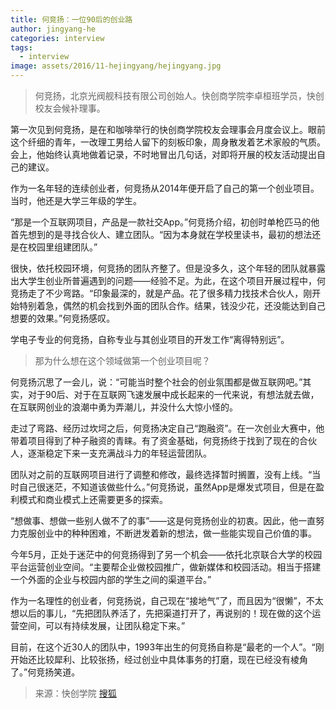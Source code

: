 ```yaml
---
title: 何竞扬：一位90后的创业路
author: jingyang-he
categories: interview
tags:
  - interview
image: assets/2016/11-hejingyang/hejingyang.jpg
---
```


> 何竞扬，北京光阀舰科技有限公司创始人。快创商学院李卓桓班学员，快创校友会候补理事。

第一次见到何竞扬，是在和咖啡举行的快创商学院校友会理事会月度会议上。眼前这个纤细的青年，一改理工男给人留下的刻板印象，周身散发着艺术家般的气质。会上，他始终认真地做着记录，不时地冒出几句话，对即将开展的校友活动提出自己的建议。

作为一名年轻的连续创业者，何竞扬从2014年便开启了自己的第一个创业项目。当时，他还是大学三年级的学生。

“那是一个互联网项目，产品是一款社交App。”何竞扬介绍，初创时单枪匹马的他首先想到的是寻找合伙人、建立团队。“因为本身就在学校里读书，最初的想法还是在校园里组建团队。”

很快，依托校园环境，何竞扬的团队齐整了。但是没多久，这个年轻的团队就暴露出大学生创业所普遍遇到的问题——经验不足。为此，在这个项目开展过程中，何竞扬走了不少弯路。“印象最深的，就是产品。花了很多精力找技术合伙人，刚开始特别着急，偶然的机会找到外面的团队合作。结果，钱没少花，还没能达到自己想要的效果。”何竞扬感叹。

学电子专业的何竞扬，自称专业与其创业项目的开发工作“离得特别远”。

> 那为什么想在这个领域做第一个创业项目呢？

何竞扬沉思了一会儿，说：“可能当时整个社会的创业氛围都是做互联网吧。”其实，对于90后、对于在互联网飞速发展中成长起来的一代来说，有想法就去做，在互联网创业的浪潮中勇为弄潮儿，并没什么大惊小怪的。

走过了弯路、经历过坎坷之后，何竞扬决定自己“跑融资”。在一次创业大赛中，他带着项目得到了种子融资的青睐。有了资金基础，何竞扬终于找到了现在的合伙人，逐渐稳定下来一支充满战斗力的年轻运营团队。

团队对之前的互联网项目进行了调整和修改，最终选择暂时搁置，没有上线。“当时自己很迷茫，不知道该做些什么。”何竞扬说，虽然App是爆发式项目，但是在盈利模式和商业模式上还需要更多的探索。

“想做事、想做一些别人做不了的事”——这是何竞扬创业的初衷。因此，他一直努力克服创业中的种种困难，不断迸发着新的想法，做一些能实现自己价值的事。

今年5月，正处于迷茫中的何竞扬得到了另一个机会——依托北京联合大学的校园平台运营创业空间。“主要帮企业做校园推广，做新媒体和校园活动。相当于搭建一个外面的企业与校园内部的学生之间的渠道平台。”

作为一名理性的创业者，何竞扬说，自己现在“接地气”了，而且因为“很懒”，不太想以后的事儿，“先把团队养活了，先把渠道打开了，再说别的！现在做的这个运营空间，可以有持续发展，让团队稳定下来。”

目前，在这个近30人的团队中，1993年出生的何竞扬自称是“最老的一个人”。“刚开始还比较犀利、比较张扬，经过创业中具体事务的打磨，现在已经没有棱角了。”何竞扬笑道。

> 来源：快创学院 [搜狐](https://www.sohu.com/a/118434537_390318)
